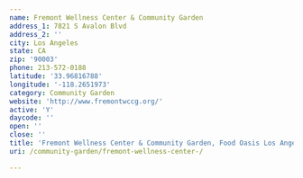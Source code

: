 ```yaml
---
name: Fremont Wellness Center & Community Garden
address_1: 7821 S Avalon Blvd
address_2: ''
city: Los Angeles
state: CA
zip: '90003'
phone: 213-572-0188
latitude: '33.96816788'
longitude: '-118.2651973'
category: Community Garden
website: 'http://www.fremontwccg.org/'
active: 'Y'
daycode: ''
open: ''
close: ''
title: 'Fremont Wellness Center & Community Garden, Food Oasis Los Angeles'
uri: /community-garden/fremont-wellness-center-/

---
```

